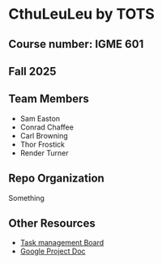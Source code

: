 # **CthuLeuLeu** by TOTS
## Course number: IGME 601
## Fall 2025

## Team Members
- Sam Easton
- Conrad Chaffee
- Carl Browning
- Thor Frostick
- Render Turner

## Repo Organization
Something

## Other Resources
- [Task management Board](https://igme-601-tots.atlassian.net/jira/software/projects/SCRUM/boards/1)
- [Google Project Doc](https://docs.google.com/document/d/1Qaj0X636ghlxQ_Nc5b8T3fti_ouPssTbR4UeZjSZS4M/edit?tab=t.0)
